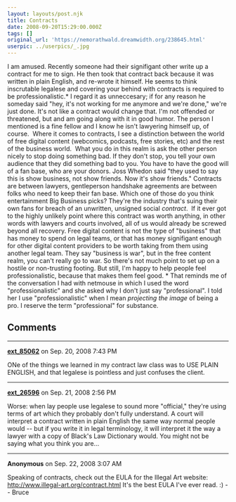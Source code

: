 ```yaml
---
layout: layouts/post.njk
title: Contracts
date: 2008-09-20T15:29:00.000Z
tags: []
original_url: 'https://nemorathwald.dreamwidth.org/238645.html'
userpic: ../userpics/_.jpg
---
```

I am amused. Recently someone had their signifigant other write up a contract for me to sign. He then took that contract back because it was written in plain English, and re-wrote it himself. He seems to think inscrutable legalese and covering your behind with contracts is required to be professionalistic.\* I regard it as unneccesary; if for any reason he someday said "hey, it's not working for me anymore and we're done," we're just done. It's not like a contract would change that. I'm not offended or threatened, but and am going along with it in good humor. The person I mentioned is a fine fellow and I know he isn't lawyering himself up, of course.  Where it comes to contracts, I see a distinction between the world of free digital content (webcomics, podcasts, free stories, etc) and the rest of the business world.  What you do in this realm is ask the other person nicely to stop doing something bad. If they don't stop, you tell your own audience that they did something bad to you. You have to have the good will of a fan base, who are your donors. Joss Whedon said "they used to say this is show business, not show friends. Now it's show friends." Contracts are between lawyers, gentleperson handshake agreements are between folks who need to keep their fan base. Which one of those do you think entertainment Big Business picks? They're the industry that's suing their own fans for breach of an unwritten, unsigned social _contract_.  If it ever got to the highly unlikely point where this contract was worth anything, in other words with lawyers and courts involved, all of us would already be screwed beyond all recovery. Free digital content is not the type of "business" that has money to spend on legal teams, or that has money signifigant enough for other digital content providers to be worth taking from them using another legal team. They say "business is war", but in the free content realm, you can't really go to war. So there's not much point to set up on a hostile or non-trusting footing. But still, I'm happy to help people feel professionalistic, because that makes them feel good. \* That reminds me of the conversation I had with netmouse in which I used the word "professionalistic" and she asked why I don't just say "professional". I told her I use "professionalistic" when I mean _projecting the image_ of being a pro. I reserve the term "professional" for substance.

## Comments

---

**[ext_85062](https://www.dreamwidth.org/users/ext_85062)** on Sep. 20, 2008 7:43 PM

ONe of the things we learned in my contract law class was to USE PLAIN ENGLISH, and that legalese is pointless and just confuses the client.

---

**[ext_26596](https://www.dreamwidth.org/users/ext_26596)** on Sep. 21, 2008 2:56 PM

Worse: when lay people use legalese to sound more "official," they're using terms of art which they probably don't fully understand. A court will interpret a contract written in plain English the same way normal people would -- but if you write it in legal terminology, it will interpret it the way a lawyer with a copy of Black's Law Dictionary would. You might not be saying what you think you are...

---

**Anonymous** on Sep. 22, 2008 3:07 AM

Speaking of contracts, check out the EULA for the Illegal Art website: http://www.illegal-art.org/contract.html It's the best EULA I've ever read. :) -- Bruce
